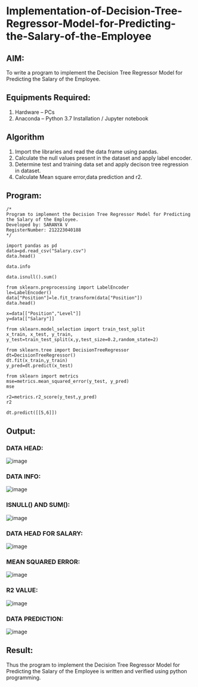 # Implementation-of-Decision-Tree-Regressor-Model-for-Predicting-the-Salary-of-the-Employee

## AIM:
To write a program to implement the Decision Tree Regressor Model for Predicting the Salary of the Employee.

## Equipments Required:
1. Hardware – PCs
2. Anaconda – Python 3.7 Installation / Jupyter notebook

## Algorithm
1. Import the libraries and read the data frame using pandas.
2. Calculate the null values present in the dataset and apply label encoder.
3. Determine test and training data set and apply decison tree regression in dataset.
4. Calculate Mean square error,data prediction and r2.

## Program:
```
/*
Program to implement the Decision Tree Regressor Model for Predicting the Salary of the Employee.
Developed by: SARANYA V
RegisterNumber: 212223040188
*/
```
```
import pandas as pd
data=pd.read_csv("Salary.csv")
data.head()

data.info

data.isnull().sum()

from sklearn.preprocessing import LabelEncoder
le=LabelEncoder()
data["Position"]=le.fit_transform(data["Position"])
data.head()

x=data[["Position","Level"]]
y=data[["Salary"]]

from sklearn.model_selection import train_test_split
x_train, x_test, y_train, y_test=train_test_split(x,y,test_size=0.2,random_state=2)

from sklearn.tree import DecisionTreeRegressor
dt=DecisionTreeRegressor()
dt.fit(x_train,y_train)
y_pred=dt.predict(x_test)

from sklearn import metrics
mse=metrics.mean_squared_error(y_test, y_pred)
mse

r2=metrics.r2_score(y_test,y_pred)
r2

dt.predict([[5,6]])
```

## Output:
### DATA HEAD:
![image](https://github.com/user-attachments/assets/0bb68497-49af-4a4f-b3a0-34d0cd93c25c)


### DATA INFO:
![image](https://github.com/user-attachments/assets/afc8bd44-0372-417f-83e0-b2d32553957c)



### ISNULL() AND SUM():

![image](https://github.com/user-attachments/assets/6bce5a9c-c149-4d56-b17f-bb688367f7ca)

### DATA HEAD FOR SALARY:

![image](https://github.com/user-attachments/assets/a82018c5-c1ad-4eb6-9874-5b388a05f96e)

### MEAN SQUARED ERROR:

![image](https://github.com/user-attachments/assets/7946a4c6-e02b-4977-92b9-6f1d810367f4)

### R2 VALUE:

![image](https://github.com/user-attachments/assets/b7d0d69d-71dc-46ed-80dd-1b663cf658bd)

### DATA PREDICTION:
![image](https://github.com/user-attachments/assets/81d133d7-7d08-4110-923d-f6f89b05365c)


## Result:
Thus the program to implement the Decision Tree Regressor Model for Predicting the Salary of the Employee is written and verified using python programming.
